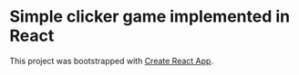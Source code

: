 # Simple clicker game implemented in React

This project was bootstrapped with [Create React App](https://github.com/facebook/create-react-app).
